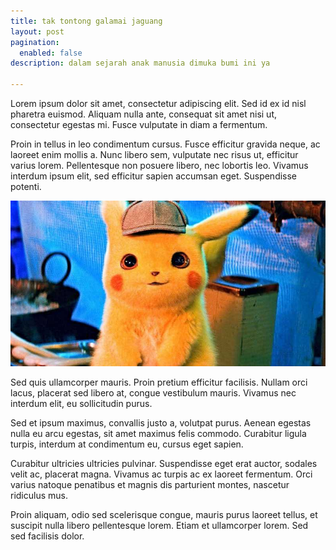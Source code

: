 ```yaml
---
title: tak tontong galamai jaguang
layout: post
pagination:
  enabled: false
description: dalam sejarah anak manusia dimuka bumi ini ya

---
```

Lorem ipsum dolor sit amet, consectetur adipiscing elit. Sed id ex id nisl pharetra euismod. Aliquam nulla ante, consequat sit amet nisi ut, consectetur egestas mi. Fusce vulputate in diam a fermentum. 

Proin in tellus in leo condimentum cursus. Fusce efficitur gravida neque, ac laoreet enim mollis a. Nunc libero sem, vulputate nec risus ut, efficitur varius lorem. Pellentesque non posuere libero, nec lobortis leo. Vivamus interdum ipsum elit, sed efficitur sapien accumsan eget. Suspendisse potenti. 

![](/uploads/pikachu.jpg)

Sed quis ullamcorper mauris. Proin pretium efficitur facilisis. Nullam orci lacus, placerat sed libero at, congue vestibulum mauris. Vivamus nec interdum elit, eu sollicitudin purus.

Sed et ipsum maximus, convallis justo a, volutpat purus. Aenean egestas nulla eu arcu egestas, sit amet maximus felis commodo. Curabitur ligula turpis, interdum at condimentum eu, cursus eget sapien. 

Curabitur ultricies ultricies pulvinar. Suspendisse eget erat auctor, sodales velit ac, placerat magna. Vivamus ac turpis ac ex laoreet fermentum. Orci varius natoque penatibus et magnis dis parturient montes, nascetur ridiculus mus. 

Proin aliquam, odio sed scelerisque congue, mauris purus laoreet tellus, et suscipit nulla libero pellentesque lorem. Etiam et ullamcorper lorem. Sed sed facilisis dolor.